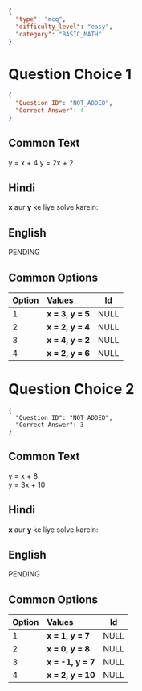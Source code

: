 ```json
{
  "type": "mcq",
  "difficulty_level": "easy",
  "category": "BASIC_MATH"
}
```

# Question Choice 1
```json
{
  "Question ID": "NOT_ADDED",
  "Correct Answer": 4
}
```
## Common Text
y = x + 4
y = 2x + 2

## Hindi
**x** aur **y** ke liye solve karein:

## English
PENDING

## Common Options
| Option | Values                 |Id     |
|:-------|:-----------------------|:-----:|
| 1      | **x = 3, y = 5**       |NULL   |
| 2      | **x = 2, y = 4**       |NULL   |
| 3      | **x = 4, y = 2**       |NULL   |
| 4      | **x = 2, y = 6**       |NULL   |




# Question Choice 2
```questionChoiceMetaData
{
  "Question ID": "NOT_ADDED",
  "Correct Answer": 3
}
```

## Common Text
y = x + 8  
y = 3x + 10

## Hindi
**x** aur **y** ke liye solve karein:

## English
PENDING

## Common Options
| Option | Values                 |Id     |
|:-------|:-----------------------|:-----:|
| 1      | **x = 1, y = 7**       |NULL   |
| 2      | **x = 0, y = 8**       |NULL   |
| 3      | **x = -1, y = 7**      |NULL   |
| 4      | **x = 2, y = 10**      |NULL   |
